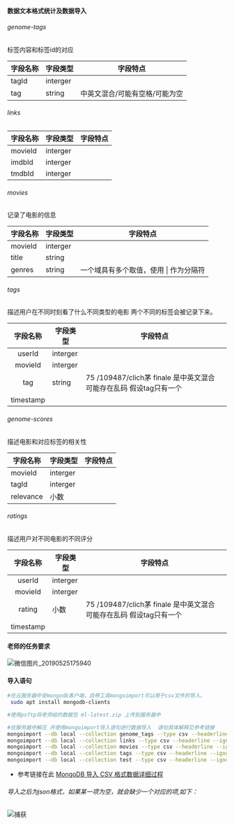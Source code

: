 #### 数据文本格式统计及数据导入

###### genome-tags

标签内容和标签id的对应

| 字段名称 | 字段类型 | 字段特点                       |
| -------- | -------- | ------------------------------ |
| tagId    | interger |                                |
| tag      | string   | 中英文混合/可能有空格/可能为空 |



###### links

| 字段名称 | 字段类型 | 字段特点 |
| -------- | -------- | -------- |
| movieId  | interger |          |
| imdbId   | interger |          |
| tmdbId   | interger |          |



###### movies

记录了电影的信息

| 字段名称 | 字段类型 | 字段特点                                 |
| -------- | -------- | ---------------------------------------- |
| movieId  | interger |                                          |
| title    | string   |                                          |
| genres   | string   | 一个域具有多个取值，使用  \|  作为分隔符 |



###### tags

描述用户在不同时刻看了什么不同类型的电影   两个不同的标签会被记录下来。

| 字段名称  | 字段类型 | 字段特点                                                     |
| :-------: | -------- | ------------------------------------------------------------ |
|  userId   | interger |                                                              |
|  movieId  | interger |                                                              |
|    tag    | string   | 75 /109487/clich茅 finale    是中英文混合      可能存在乱码    假设tag只有一个 |
| timestamp |          |                                                              |



###### genome-scores

描述电影和对应标签的相关性

| 字段名称  | 字段类型 | 字段特点 |
| --------- | -------- | -------- |
| movieId   | interger |          |
| tagId     | interger |          |
| relevance | 小数     |          |



###### ratings

描述用户对不同电影的不同评分

| 字段名称  | 字段类型 | 字段特点                                                     |
| :-------: | -------- | ------------------------------------------------------------ |
|  userId   | interger |                                                              |
|  movieId  | interger |                                                              |
|  rating   | 小数     | 75 /109487/clich茅 finale    是中英文混合      可能存在乱码    假设tag只有一个 |
| timestamp |          |                                                              |





#### 老师的任务要求

![微信图片_20190525175940](https://github.com/cloud0606/Advanced-Database/raw/master/%E6%95%B0%E6%8D%AE%E5%AF%BC%E5%85%A5%E5%92%8C%E4%BA%91%E6%9C%8D%E5%8A%A1%E5%99%A8%E7%99%BB%E5%BD%95/img/%E5%BE%AE%E4%BF%A1%E5%9B%BE%E7%89%87_20190525175940.jpg)





#### 导入语句

```bash
#在云服务器中安mongodb客户端，自带工具mongoimport可以用于csv文件的导入。
 sudo apt install mongodb-clients

#使用psftp将老师给的数据包 ml-latest.zip 上传到服务器中

#在服务器中解压 并使用mongoimport导入语句进行数据导入  语句具体解释见参考链接
mongoimport --db local --collection genome_tags --type csv --headerline --ignoreBlanks --file genome-tags.csv
mongoimport --db local --collection links --type csv --headerline --ignoreBlanks --file links.csv
mongoimport --db local --collection movies --type csv --headerline --ignoreBlanks --file movies.csv
mongoimport --db local --collection tags --type csv --headerline --ignoreBlanks --file  tags.csv
mongoimport --db local --collection test --type csv --headerline --ignoreBlanks --file  1.csv
```



- 参考链接在此 [MongoDB 导入 CSV 格式数据详细过程](https://blog.csdn.net/u012318074/article/details/77713228)



###### 导入之后为json格式，如果某一项为空，就会缺少一个对应的项,如下：

![捕获](https://github.com/cloud0606/Advanced-Database/raw/master/%E6%95%B0%E6%8D%AE%E5%AF%BC%E5%85%A5%E5%92%8C%E4%BA%91%E6%9C%8D%E5%8A%A1%E5%99%A8%E7%99%BB%E5%BD%95/img/%E6%8D%95%E8%8E%B7.JPG)


